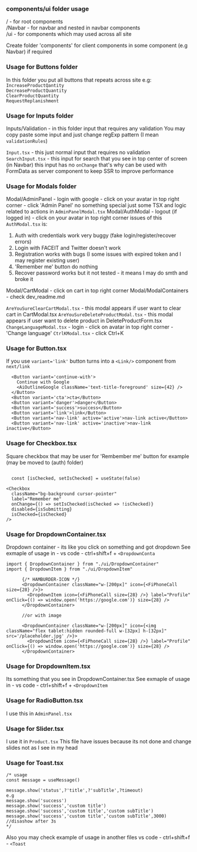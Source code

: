 ### components/ui folder usage

/ - for root components<br/>
/Navbar - for navbar and nested in navbar components<br/>
/ui - for components which may used across all site<br/>

Create folder 'components' for client components in some component (e.g Navbar) if required

### Usage for Buttons folder

In this folder you put all buttons that repeats across site e.g:<br/>
`IncreaseProductQantity`<br/>
`DecreaseProductQuantity`<br/>
`ClearProductQuantity`<br/>
`RequestReplanishment`

### Usage for Inputs folder

Inputs/Validation - in this folder input that requires any validation
You may copy paste some input and just change regExp pattern (I mean `validationRules`)

`Input.tsx` - this just normal input that requires no validation<br/>
`SearchInput.tsx` - this input for search that you see in top center of screen (in Navbar)
this input has no `onChange` that's why can be used with FormData as server component to keep SSR to improve performance

### Usage for Modals folder

Modal/AdminPanel - login with google - click on your avatar in top right corner - click 'Admin Panel'
no something special just some TSX and logic related to actions in `AdminPanelModal.tsx`
Modal/AuthModal - logout (if logged in) - click on your avatar in top right corner
issues of this `AuthModal.tsx` is:

1. Auth with credentials work very buggy (fake login/register/recover errors)
2. Login with FACEIT and Twitter doesn't work
3. Registration works with bugs (I some issues with expired token and I may register existing user)
4. 'Remember me' button do nothing
5. Recover password works but it not tested - it means I may do smth and broke it

Modal/CartModal - click on cart in top right corner
Modal/ModalContainers - check dev_readme.md

`AreYouSureClearCartModal.tsx` - this modal appears if user want to clear cart in CartModal.tsx
`AreYouSureDeleteProductModal.tsx` - this modal appears if user want to delete product in DeleteProductForm.tsx
`ChangeLanguageModal.tsx` - login - click on avatar in top right corner - 'Change language'
`CtrlKModal.tsx` - click Ctrl+K

### Usage for Button.tsx

If you use `variant='link'` button turns into a `<Link/>` component from `next/link`

```tsx
  <Button variant='continue-with'>
    Continue with Google
    <AiOutlineGoogle className='text-title-foreground' size={42} />
  </Button>
  <Button variant='cta'>cta</Button>
  <Button variant='danger'>danger</Button>
  <Button variant='success'>success</Button>
  <Button variant='link'>link</Button>
  <Button variant='nav-link' active='active'>nav-link active</Button>
  <Button variant='nav-link' active='inactive'>nav-link inactive</Button>
```

### Usage for Checkbox.tsx

Square checkbox that may be user for 'Rembember me' button for example (may be moved to (auth) folder)

```tsx

  const [isChecked, setIsChecked] = useState(false)

<Checkbox
  className="bg-background cursor-pointer"
  label="Remember me"
  onChange={() => setIsChecked(isChecked => !isChecked)}
  disabled={isSubmitting}
  isChecked={isChecked}
/>
```

### Usage for DropdownContainer.tsx

Dropdown container - its like you click on something and got dropdown
See exmaple of usage in - vs code - ctrl+shift+f + `<DropdownConta`

```tsx
import { DropdownContainer } from "./ui/DropdownContainer"
import { DropdownItem } from "./ui/DropdownItem"

      {/* HAMBURDER-ICON */}
      <DropdownContainer className="w-[200px]" icon={<FiPhoneCall size={28} />}>
        <DropdownItem icon={<FiPhoneCall size={28} />} label="Profile" onClick={() => window.open('https://google.com')} size={28} />
      </DropdownContainer>

      //or with image

      <DropdownContainer className="w-[200px]" icon={<img className="flex tablet:hidden rounded-full w-[32px] h-[32px]" src='/placeholder.jpg' />}>
        <DropdownItem icon={<FiPhoneCall size={28} />} label="Profile" onClick={() => window.open('https://google.com')} size={28} />
      </DropdownContainer>

```

### Usage for DropdownItem.tsx

Its something that you see in DropdownContainer.tsx
See exmaple of usage in - vs code - ctrl+shift+f + `<DropdownItem`

### Usage for RadioButton.tsx

I use this in `AdminPanel.tsx`

### Usage for Slider.tsx

I use it in `Product.tsx`
This file have issues because its not done and change slides not as I see in my head

### Usage for Toast.tsx

```tsx
/* usage
const message = useMessage()

message.show('status',?'title',?'subTitle',?timeout)
e.g
message.show('success')
message.show('success','custom title')
message.show('success','custom title','custom subTitle')
message.show('success','custom title','custom subTitle',3000) //disashow after 3s
*/
```

Also you may check example of usage in another files
vs code - ctrl+shift+f - `<Toast`
